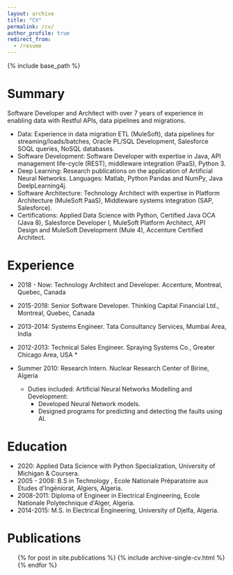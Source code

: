 ```yaml
---
layout: archive
title: "CV"
permalink: /cv/
author_profile: true
redirect_from:
  - /resume
---
```


{% include base_path %}

Summary
======
Software Developer and Architect with over 7 years of experience in enabling data with Restful APIs, data pipelines and migrations.
* Data: Experience in data migration ETL (MuleSoft), data pipelines for streaming/loads/batches, Oracle PL/SQL Development, Salesforce SOQL queries, NoSQL databases.
* Software Development: Software Developer with expertise in Java, API management life-cycle (REST), middleware integration (PaaS), Python 3.
* Deep Learning: Research publications on the application of Artificial Neural Networks. Languages: Matlab, Python Pandas and NumPy, Java DeelpLearning4j.
* Software Architecture: Technology Architect with expertise in Platform Architecture (MuleSoft PaaS), Middleware systems integration (SAP, Salesforce).
* Certifications: Applied Data Science with Python, Certified Java OCA (Java 8), Salesforce Developer I, MuleSoft Platform Architect, API Design and MuleSoft Development (Mule 4), Accenture Certified Architect.

Experience
======
* 2018 - Now: Technology Architect and Developer. Accenture, Montreal, Quebec, Canada

* 2015-2018: Senior Software Developer. Thinking Capital Financial Ltd., Montreal, Quebec, Canada

* 2013-2014: Systems Engineer. Tata Consultancy Services, Mumbai Area, India

* 2012-2013: Technical Sales Engineer. Spraying Systems Co., Greater Chicago Area, USA
  * 
 
* Summer 2010: Research Intern. Nuclear Research Center of Birine, Algeria
  * Duties included: Artificial Neural Networks Modelling and Development:
    * Developed Neural Network models.
    * Designed programs for predicting and detecting the faults using AI.


Education
======
* 2020: Applied Data Science with Python Specialization, University of Michigan & Coursera.
* 2005 - 2008: B.S in Technology , Ecole Nationale Préparatoire aux Etudes d'Ingéniorat, Algiers, Algeria.
* 2008-2011: Diploma of Engineer in Electrical Engineering, Ecole Nationale Polytechnique d'Alger, Algeria.
* 2014-2015: M.S. in Electrical Engineering, University of Djelfa, Algeria.


Publications
======
  <ul>{% for post in site.publications %}
    {% include archive-single-cv.html %}
  {% endfor %}</ul>

